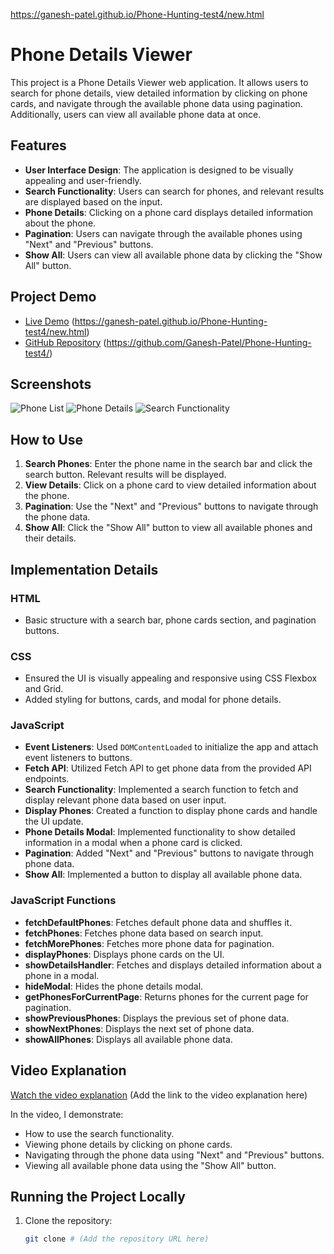 https://ganesh-patel.github.io/Phone-Hunting-test4/new.html

# Phone Details Viewer

This project is a Phone Details Viewer web application. It allows users to search for phone details, view detailed information by clicking on phone cards, and navigate through the available phone data using pagination. Additionally, users can view all available phone data at once.

## Features

- **User Interface Design**: The application is designed to be visually appealing and user-friendly.
- **Search Functionality**: Users can search for phones, and relevant results are displayed based on the input.
- **Phone Details**: Clicking on a phone card displays detailed information about the phone.
- **Pagination**: Users can navigate through the available phones using "Next" and "Previous" buttons.
- **Show All**: Users can view all available phone data by clicking the "Show All" button.

## Project Demo

- [Live Demo](#) (https://ganesh-patel.github.io/Phone-Hunting-test4/new.html)
- [GitHub Repository](#) (https://github.com/Ganesh-Patel/Phone-Hunting-test4/)

## Screenshots

![Phone List](screenshots/phone-list.png)
![Phone Details](screenshots/phone-details.png)
![Search Functionality](screenshots/search.png)

## How to Use

1. **Search Phones**: Enter the phone name in the search bar and click the search button. Relevant results will be displayed.
2. **View Details**: Click on a phone card to view detailed information about the phone.
3. **Pagination**: Use the "Next" and "Previous" buttons to navigate through the phone data.
4. **Show All**: Click the "Show All" button to view all available phones and their details.

## Implementation Details

### HTML

- Basic structure with a search bar, phone cards section, and pagination buttons.

### CSS

- Ensured the UI is visually appealing and responsive using CSS Flexbox and Grid.
- Added styling for buttons, cards, and modal for phone details.

### JavaScript

- **Event Listeners**: Used `DOMContentLoaded` to initialize the app and attach event listeners to buttons.
- **Fetch API**: Utilized Fetch API to get phone data from the provided API endpoints.
- **Search Functionality**: Implemented a search function to fetch and display relevant phone data based on user input.
- **Display Phones**: Created a function to display phone cards and handle the UI update.
- **Phone Details Modal**: Implemented functionality to show detailed information in a modal when a phone card is clicked.
- **Pagination**: Added "Next" and "Previous" buttons to navigate through phone data.
- **Show All**: Implemented a button to display all available phone data.

### JavaScript Functions

- **fetchDefaultPhones**: Fetches default phone data and shuffles it.
- **fetchPhones**: Fetches phone data based on search input.
- **fetchMorePhones**: Fetches more phone data for pagination.
- **displayPhones**: Displays phone cards on the UI.
- **showDetailsHandler**: Fetches and displays detailed information about a phone in a modal.
- **hideModal**: Hides the phone details modal.
- **getPhonesForCurrentPage**: Returns phones for the current page for pagination.
- **showPreviousPhones**: Displays the previous set of phone data.
- **showNextPhones**: Displays the next set of phone data.
- **showAllPhones**: Displays all available phone data.

## Video Explanation

[Watch the video explanation](#) (Add the link to the video explanation here)

In the video, I demonstrate:
- How to use the search functionality.
- Viewing phone details by clicking on phone cards.
- Navigating through the phone data using "Next" and "Previous" buttons.
- Viewing all available phone data using the "Show All" button.

## Running the Project Locally

1. Clone the repository:
   ```sh
   git clone # (Add the repository URL here)

